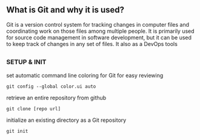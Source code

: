 ## What is Git and why it is used?
Git is a version control system for tracking changes in computer files and coordinating work on those files among multiple people. 
It is primarily used for source code management in software development, but it can be used to keep track of changes in any set of files.
It also as a DevOps tools

##
##

### SETUP & INIT

set automatic command line coloring for Git for easy reviewing
```
git config --global color.ui auto
```
retrieve an entire repository from github
```
git clone [repo url]
```
initialize an existing directory as a Git repository
```
git init
```
